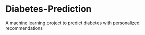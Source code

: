 # Diabetes-Prediction
A machine learning project to predict diabetes with personalized recommendations
